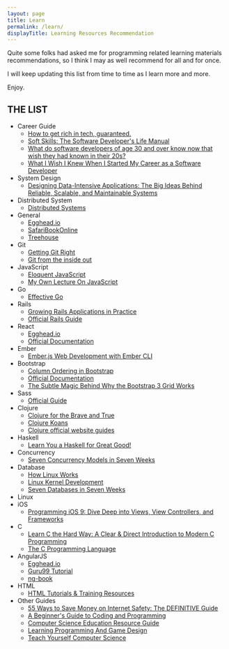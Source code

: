 ```yaml
---
layout: page
title: Learn
permalink: /learn/
displayTitle: Learning Resources Recommendation
---
```


Quite some folks had asked me for programming related learning materials recommendations, so I think I may as well recommend for all and for once.

I will keep updating this list from time to time as I learn more and more.

Enjoy.

## THE LIST

* Career Guide
  * [How to get rich in tech, guaranteed.](http://startupljackson.com/post/135800367395/how-to-get-rich-in-tech-guaranteed)
  * [Soft Skills: The Software Developer's Life Manual](https://www.amazon.com/Soft-Skills-software-developers-manual/dp/1617292397)
  * [What do software developers of age 30 and over know now that wish they had known in their 20s?](https://www.quora.com/What-do-software-developers-of-age-30-and-over-know-now-that-wish-they-had-known-in-their-20s)
  * [What I Wish I Knew When I Started My Career as a Software Developer](https://www.amazon.com/Soft-Skills-software-developers-manual/dp/1617292397)
* System Design
  * [Designing Data-Intensive Applications: The Big Ideas Behind Reliable, Scalable, and Maintainable Systems](https://dataintensive.net/)
* Distributed System
  * [Distributed Systems](https://www.amazon.com/gp/product/1543057381/ref=oh_aui_search_detailpage?ie=UTF8&psc=1)
* General
  * [Egghead.io](https://egghead.io/)
  * [SafariBookOnline](https://www.safaribooksonline.com)
  * [Treehouse](https://teamtreehouse.com/)
* Git 
  * [Getting Git Right](https://www.atlassian.com/git/)
  * [Git from the inside out](https://maryrosecook.com/blog/post/git-from-the-inside-out)
* JavaScript
  * [Eloquent JavaScript](http://eloquentjavascript.net/) 
  * [My Own Lecture On JavaScript](https://www.youtube.com/watch?v=xoB_ax1QYoE&list=PLnbVZVPYdHvGYIVvAP2PSwbdrHP8abyqJ)
* Go
  * [Effective Go](https://golang.org/doc/effective_go.html)
* Rails
  * [Growing Rails Applications in Practice](https://leanpub.com/growing-rails)
  * [Official Rails Guide](http://guides.rubyonrails.org/)
* React
  * [Egghead.io](https://egghead.io/technologies/react)
  * [Official Documentation](https://facebook.github.io/react/docs/getting-started.html)
* Ember
  * [Ember.js Web Development with Ember CLI](https://www.packtpub.com/web-development/emberjs-web-development-ember-cli)
* Bootstrap
  * [Column Ordering in Bootstrap](http://www.schmalz.io/2014/10/08/Column-Ordering-in-Bootstrap/)
  * [Official Documentation](http://getbootstrap.com/)
  * [The Subtle Magic Behind Why the Bootstrap 3 Grid Works](http://www.helloerik.com/the-subtle-magic-behind-why-the-bootstrap-3-grid-works)
* Sass
  * [Official Guide](http://sass-lang.com/guide)
* Clojure
  * [Clojure for the Brave and True](http://www.braveclojure.com/)
  * [Clojure Koans](https://github.com/functional-koans/clojure-koans)
  * [Clojure official website guides](https://clojure.org/guides/learn/syntax)
* Haskell
  * [Learn You a Haskell for Great Good!](http://learnyouahaskell.com/)
* Concurrency
  * [Seven Concurrency Models in Seven Weeks](http://www.amazon.com/Seven-Concurrency-Models-Weeks-Programmers/dp/1937785653)
* Database 
  * [How Linux Works](http://www.amazon.com/How-Linux-Works-Superuser-Should/dp/1593275676/ref=dp_ob_title_bk&tag=mpptbm8aqyadc9e-20&tag=mpptbm8aqyadc9e-20)
  * [Linux Kernel Development](https://www.amazon.com/Linux-Kernel-Development-Robert-Love/dp/0672329468)
  * [Seven Databases in Seven Weeks](http://www.amazon.com/Seven-Databases-Weeks-Modern-Movement/dp/1934356921)
* Linux 
* iOS
  * [Programming iOS 9: Dive Deep into Views, View Controllers, and Frameworks](http://shop.oreilly.com/product/0636920044352.do)
* C 
  * [Learn C the Hard Way: A Clear & Direct Introduction to Modern C Programming](http://c.learncodethehardway.org/book/)
  * [The C Programming Language](http://www.amazon.com/gp/product/0131103628?psc=1&redirect=true&ref_=oh_aui_detailpage_o03_s00&tag=mpptbm8aqyadc9e-20)
* AngularJS
  * [Egghead.io](https://egghead.io/technologies/angularjs)
  * [Guru99 Tutorial](http://www.guru99.com/angularjs-tutorial.html)
  * [ng-book](https://www.ng-book.com/)
* HTML
  * [HTML Tutorials & Training Resources](https://www.certstaff.com/blog/?page_id=179)
* Other Guides
  * [55 Ways to Save Money on Internet Safety: The DEFINITIVE Guide](https://cooltechzone.com/save-on-internet-safety)
  * [A Beginner's Guide to Coding and Programming](https://praxent.com/blog/beginners-guide-to-coding-programming)
  * [Computer Science Education Resource Guide](http://www.smartscholar.com/computer-science-guide/)
  * [Learning Programming And Game Design](https://taxandbusinessonline.villanova.edu/master-of-science-in-analytics/learning-programming-and-game-design)
  * [Teach Yourself Computer Science](https://teachyourselfcs.com/)
